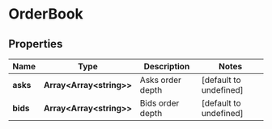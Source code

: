 # OrderBook

## Properties

Name | Type | Description | Notes
------------ | ------------- | ------------- | -------------
**asks** | **Array&lt;Array&lt;string&gt;&gt;** | Asks order depth | [default to undefined]
**bids** | **Array&lt;Array&lt;string&gt;&gt;** | Bids order depth | [default to undefined]


